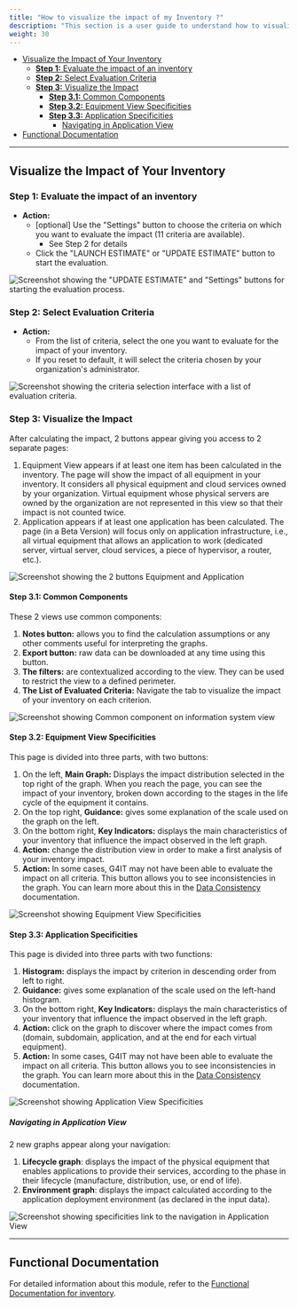 ```yaml
---
title: "How to visualize the impact of my Inventory ?"
description: "This section is a user guide to understand how to visualize the data in G4IT"
weight: 30
---
```

<!-- TOC -->
  * [Visualize the Impact of Your Inventory](#visualize-the-impact-of-your-inventory)
    * [**Step 1:** Evaluate the impact of an inventory](#step-1-evaluate-the-impact-of-an-inventory)
    * [**Step 2:** Select Evaluation Criteria](#step-2-select-evaluation-criteria)
    * [**Step 3:** Visualize the Impact](#step-3-visualize-the-impact)
      * [**Step 3.1:** Common Components](#step-31-common-components)
      * [**Step 3.2:** Equipment View Specificities](#step-32-equipment-view-specificities)
      * [**Step 3.3:** Application Specificities](#step-33-application-specificities)
        * [Navigating in Application View](#navigating-in-application-view)
  * [Functional Documentation](#functional-documentation)
<!-- TOC -->

---

## Visualize the Impact of Your Inventory

### **Step 1:** Evaluate the impact of an inventory

- **Action:**
    - [optional] Use the "Settings" button to choose the criteria on which you want to evaluate the impact (11 criteria are available).
      - See Step 2 for details
    - Click the "LAUNCH ESTIMATE" or "UPDATE ESTIMATE" button to start the evaluation.

![Screenshot showing the "UPDATE ESTIMATE" and "Settings" buttons for starting the evaluation process.](../images/Evaluate_the_impact.png)

### **Step 2:** Select Evaluation Criteria

- **Action:**
    - From the list of criteria, select the one you want to evaluate for the impact of your inventory.
    - If you reset to default, it will select the criteria chosen by your organization's administrator.

![Screenshot showing the criteria selection interface with a list of evaluation criteria.](../images/Choose_criteria.png)

### **Step 3:** Visualize the Impact

After calculating the impact, 2 buttons appear giving you access to 2 separate pages:
1. Equipment View appears if at least one item has been calculated in the inventory. The page will show the impact of all equipment in your inventory. It considers all physical equipment and cloud services owned by your organization. Virtual equipment whose physical servers are owned by the organization are not represented in this view so that their impact is not counted twice.
2. Application appears if at least one application has been calculated. The page (in a Beta Version) will focus only on application infrastructure, i.e., all virtual equipment that allows an application to work (dedicated server, virtual server, cloud services, a piece of hypervisor, a router, etc.). 

![Screenshot showing the 2 buttons Equipment and Application](../images/Equipment_and_Application_button.png)

#### **Step 3.1:** Common Components
These 2 views use common components:
1. **Notes button:** allows you to find the calculation assumptions or any other comments useful for interpreting the graphs.
2. **Export button:** raw data can be downloaded at any time using this button.
3. **The filters:** are contextualized according to the view. They can be used to restrict the view to a defined perimeter.
4. **The List of Evaluated Criteria:** Navigate the tab to visualize the impact of your inventory on each criterion.

![Screenshot showing Common component on information system view](../images/Common_components.png)

#### **Step 3.2:** Equipment View Specificities
This page is divided into three parts, with two buttons:
1. On the left, **Main Graph:** Displays the impact distribution selected in the top right of the graph. When you reach the page, you can see the impact of your inventory, broken down according to the stages in the life cycle of the equipment it contains.
2. On the top right, **Guidance:** gives some explanation of the scale used on the graph on the left.
3. On the bottom right, **Key Indicators:** displays the main characteristics of your inventory that influence the impact observed in the left graph.
4. **Action:** change the distribution view in order to make a first analysis of your inventory impact.
5. **Action:** In some cases, G4IT may not have been able to evaluate the impact on all criteria. This button allows you to see inconsistencies in the graph. You can learn more about this in the [Data Consistency](../../../../2-functional-documentation/global_concepts/uc1_dataconsistency.md) documentation.

![Screenshot showing Equipment View Specificities](../images/Equipment_View_Specificities.png)

#### **Step 3.3:** Application Specificities
This page is divided into three parts with two functions:
1. **Histogram:** displays the impact by criterion in descending order from left to right.
2. **Guidance:** gives some explanation of the scale used on the left-hand histogram.
3. On the bottom right, **Key Indicators:** displays the main characteristics of your inventory that influence the impact observed in the left graph.
4. **Action:** click on the graph to discover where the impact comes from (domain, subdomain, application, and at the end for each virtual equipment).
5. **Action:** In some cases, G4IT may not have been able to evaluate the impact on all criteria. This button allows you to see inconsistencies in the graph. You can learn more about this in the [Data Consistency](../../../../2-functional-documentation/global_concepts/uc1_dataconsistency.md) documentation.

![Screenshot showing Application View Specificities](../images/Application_View_Specificities.png)

##### Navigating in Application View
2 new graphs appear along your navigation:
1. **Lifecycle graph**: displays the impact of the physical equipment that enables applications to provide their services, according to the phase in their lifecycle (manufacture, distribution, use, or end of life).
2. **Environment graph**: displays the impact calculated according to the application deployment environment (as declared in the input data).

![Screenshot showing specificities link to the navigation in Application View](../images/Navigating_in_Application_View.png)

---

## Functional Documentation

For detailed information about this module, refer to the
[Functional Documentation for inventory](../../../../2-functional-documentation/use_cases/uc_digital_services/_index.md).
